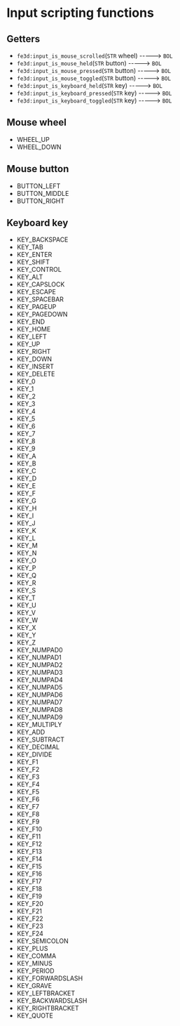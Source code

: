 # Input scripting functions

## Getters

- `fe3d:input_is_mouse_scrolled`(`STR` wheel) -----> `BOL`
- `fe3d:input_is_mouse_held`(`STR` button) -----> `BOL`
- `fe3d:input_is_mouse_pressed`(`STR` button) -----> `BOL`
- `fe3d:input_is_mouse_toggled`(`STR` button) -----> `BOL`
- `fe3d:input_is_keyboard_held`(`STR` key) -----> `BOL`
- `fe3d:input_is_keyboard_pressed`(`STR` key) -----> `BOL`
- `fe3d:input_is_keyboard_toggled`(`STR` key) -----> `BOL`
  
## Mouse wheel

- WHEEL_UP
- WHEEL_DOWN

## Mouse button

- BUTTON_LEFT
- BUTTON_MIDDLE
- BUTTON_RIGHT

## Keyboard key

- KEY_BACKSPACE
- KEY_TAB
- KEY_ENTER
- KEY_SHIFT
- KEY_CONTROL
- KEY_ALT
- KEY_CAPSLOCK
- KEY_ESCAPE
- KEY_SPACEBAR
- KEY_PAGEUP
- KEY_PAGEDOWN
- KEY_END
- KEY_HOME
- KEY_LEFT
- KEY_UP
- KEY_RIGHT
- KEY_DOWN
- KEY_INSERT
- KEY_DELETE
- KEY_0
- KEY_1
- KEY_2
- KEY_3
- KEY_4
- KEY_5
- KEY_6
- KEY_7
- KEY_8
- KEY_9
- KEY_A
- KEY_B
- KEY_C
- KEY_D
- KEY_E
- KEY_F
- KEY_G
- KEY_H
- KEY_I
- KEY_J
- KEY_K
- KEY_L
- KEY_M
- KEY_N
- KEY_O
- KEY_P
- KEY_Q
- KEY_R
- KEY_S
- KEY_T
- KEY_U
- KEY_V
- KEY_W
- KEY_X
- KEY_Y
- KEY_Z
- KEY_NUMPAD0
- KEY_NUMPAD1
- KEY_NUMPAD2
- KEY_NUMPAD3
- KEY_NUMPAD4
- KEY_NUMPAD5
- KEY_NUMPAD6
- KEY_NUMPAD7
- KEY_NUMPAD8
- KEY_NUMPAD9
- KEY_MULTIPLY
- KEY_ADD
- KEY_SUBTRACT
- KEY_DECIMAL
- KEY_DIVIDE
- KEY_F1
- KEY_F2
- KEY_F3
- KEY_F4
- KEY_F5
- KEY_F6
- KEY_F7
- KEY_F8
- KEY_F9
- KEY_F10
- KEY_F11
- KEY_F12
- KEY_F13
- KEY_F14
- KEY_F15
- KEY_F16
- KEY_F17
- KEY_F18
- KEY_F19
- KEY_F20
- KEY_F21
- KEY_F22
- KEY_F23
- KEY_F24
- KEY_SEMICOLON
- KEY_PLUS
- KEY_COMMA
- KEY_MINUS
- KEY_PERIOD
- KEY_FORWARDSLASH
- KEY_GRAVE
- KEY_LEFTBRACKET
- KEY_BACKWARDSLASH
- KEY_RIGHTBRACKET
- KEY_QUOTE
